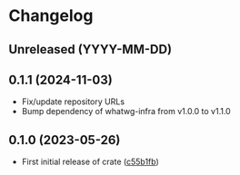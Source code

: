 # Changelog

## Unreleased (YYYY-MM-DD)

## 0.1.1 (2024-11-03)

* Fix/update repository URLs
* Bump dependency of whatwg-infra from v1.0.0 to v1.1.0

## 0.1.0 (2023-05-26)

* First initial release of crate ([c55b1fb](https://github.com/acmuta-research/whatwg-datetime-rs/commit/c55b1fbe8054bcd5275f78772abd26707dd426b0))
